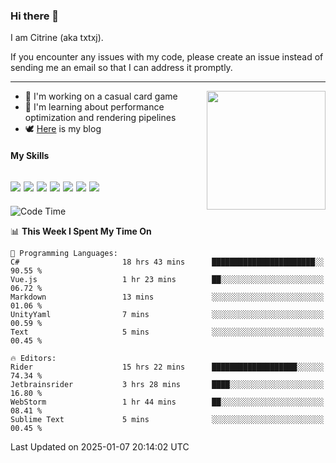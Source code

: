 ### Hi there 👋

I am Citrine (aka txtxj).

If you encounter any issues with my code, please create an issue instead of sending me an email so that I can address it promptly.

---

<img align="right" height="190" src="http://github-profile-summary-cards.vercel.app/api/cards/stats?username=txtxj&theme=vue">

- 🌱 I'm working on a casual card game
- 📖 I'm learning about performance optimization and rendering pipelines
- 🕊️ [Here](https://txtxj.top) is my blog

#### My Skills

![](https://img.shields.io/badge/Unity-000000?logo=unity&logoColor=fff)
![](https://img.shields.io/badge/C%23-239120?logo=csharp&logoColor=fff)
![](https://img.shields.io/badge/Python-3e74a2?logo=python&logoColor=fff)
![](https://img.shields.io/badge/C++-65318e?logo=cplusplus&logoColor=fff)
![](https://img.shields.io/badge/Vue-4FC08D?logo=vuedotjs&logoColor=fff)
![](https://img.shields.io/badge/Blender-f5792a?logo=blender&logoColor=fff)
![](https://img.shields.io/badge/MS%20SQL-cc2927?logo=microsoftsqlserver&logoColor=fff)
---

<!--START_SECTION:waka-->
![Code Time](http://img.shields.io/badge/Code%20Time-2%2C395%20hrs%2048%20mins-blue)

📊 **This Week I Spent My Time On** 

```text
💬 Programming Languages: 
C#                       18 hrs 43 mins      ███████████████████████░░   90.55 % 
Vue.js                   1 hr 23 mins        ██░░░░░░░░░░░░░░░░░░░░░░░   06.72 % 
Markdown                 13 mins             ░░░░░░░░░░░░░░░░░░░░░░░░░   01.06 % 
UnityYaml                7 mins              ░░░░░░░░░░░░░░░░░░░░░░░░░   00.59 % 
Text                     5 mins              ░░░░░░░░░░░░░░░░░░░░░░░░░   00.45 % 

🔥 Editors: 
Rider                    15 hrs 22 mins      ███████████████████░░░░░░   74.34 % 
Jetbrainsrider           3 hrs 28 mins       ████░░░░░░░░░░░░░░░░░░░░░   16.80 % 
WebStorm                 1 hr 44 mins        ██░░░░░░░░░░░░░░░░░░░░░░░   08.41 % 
Sublime Text             5 mins              ░░░░░░░░░░░░░░░░░░░░░░░░░   00.45 % 
```


 Last Updated on 2025-01-07 20:14:02 UTC
<!--END_SECTION:waka-->
